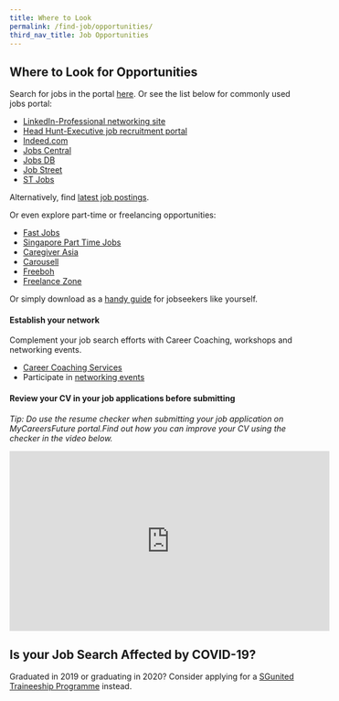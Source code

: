 ```yaml
---
title: Where to Look
permalink: /find-job/opportunities/
third_nav_title: Job Opportunities
---
```


## Where to Look for Opportunities

Search for jobs in the portal [here](https://www.mycareersfuture.sg/). Or see the list below for commonly used jobs portal:
* [LinkedIn-Professional networking site](www.linkedin.com)
* [Head Hunt-Executive job recruitment portal](www.headhunt.com.sg)
* [Indeed.com](www.indeed.com.sg)
* [Jobs Central](www.jobscentral.com.sg)
* [Jobs DB](www.jobsdb.com.sg)
* [Job Street](www.jobstreet.com.sg)
* [ST Jobs](stjobs.sg)

Alternatively, find [latest job postings](https://www.mycareersfuture.sg/search?sortBy=new_posting_date&page=0).

Or even explore part-time or freelancing opportunities:
* [Fast Jobs](www.fastjobs.sg)
* [Singapore Part Time Jobs](www.singaporeparttimejobs.com)
* [Caregiver Asia](www.caregiverasia.com)
* [Carousell](sg.carousell.com)
* [Freeboh](https://www.freeboh.com)
* [Freelance Zone](www.freelancezone.com.sg)

Or simply download as a [handy guide](https://content.mycareersfuture.sg/wp-content/uploads/2019/09/Online_A5_job_avenue_leaflet.pdf) for jobseekers like yourself.

#### Establish your network 

Complement your job search efforts with Career Coaching, workshops and networking events. 

- [Career Coaching Services](https://www.wsg.gov.sg/career-services.html)
- Participate in [networking events](https://vcf.mycareersfuture.sg/vcf)

#### Review your CV in your job applications before submitting
<em>Tip: Do use the resume checker when submitting your job application on MyCareersFuture portal.Find out how you can improve your CV using the checker in the video below.</em>

<iframe width="560" height="315" src="https://www.youtube.com/embed/NCNCECrUMfQ" frameborder="0" allow="accelerometer; autoplay; encrypted-media; gyroscope; picture-in-picture" allowfullscreen></iframe>

## Is your Job Search Affected by COVID-19?

Graduated in 2019 or graduating in 2020? Consider applying for a [SGunited Traineeship Programme](https://www.wsg.gov.sg/SGUnitedTraineeships-Trainees.html?utm_source=website&utm_medium=WSG&utm_campaign=lion&utm_term=graduate%2Binternship%2Btraineeship&utm_content=jobseekers) instead.

